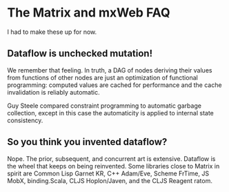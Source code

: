 # The Matrix and mxWeb FAQ
I had to make these up for now.
## Dataflow is unchecked mutation!
We remember that feeling. In truth, a DAG of nodes deriving their values from 
functions of other nodes are just an optimization of functional programming: 
computed values are cached for performance and the cache invalidation is reliably automatic.

Guy Steele compared constraint programming to automatic garbage collection, 
except in this case the automaticity is applied to internal state consistency.
## So you think you invented dataflow?
Nope. The prior, subsequent, and concurrent art is extensive. Dataflow is the 
wheel that keeps on being reinvented. Some libraries close to Matrix in spirit 
are Common Lisp 
Garnet KR, C++ Adam/Eve, Scheme FrTime, JS MobX, binding.Scala, CLJS 
Hoplon/Javen, and the CLJS Reagent ratom.
